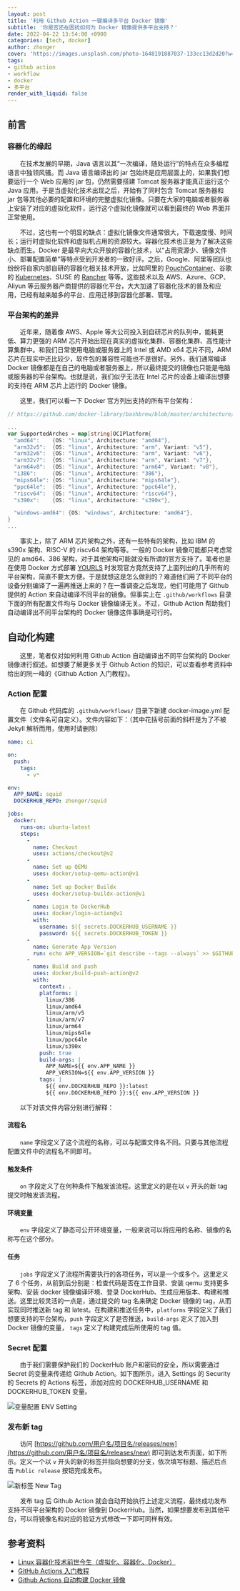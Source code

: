```yaml
---
layout: post
title: '利用 Github Action 一键编译多平台 Docker 镜像'
subtitle: '你是否还在困扰如何为 Docker 镜像提供多平台支持？'
date: 2022-04-22 13:54:00 +0900
categories: [tech, docker]
author: zhonger
cover: 'https://images.unsplash.com/photo-1648191887037-133cc13d2d20?w=1600&q=900'
tags:  
- github action
- workflow
- docker
- 多平台
render_with_liquid: false
---
```


## 前言

### 容器化的缘起

&emsp;&emsp;在技术发展的早期，Java 语言以其“一次编译，随处运行”的特点在众多编程语言中独领风骚。而 Java 语言编译出的 jar 包始终是应用层面上的，如果我们想要运行一个 Web 应用的 jar 包，仍然需要搭建 Tomcat 服务器才能真正运行这个 Java 应用。于是当虚拟化技术出现之后，开始有了同时包含 Tomcat 服务器和 jar 包等其他必要的配置和环境的完整虚拟化镜像。只要在大家的电脑或者服务器上安装了对应的虚拟化软件，运行这个虚拟化镜像就可以看到最终的 Web 界面并正常使用。

&emsp;&emsp;不过，这也有一个明显的缺点：虚拟化镜像文件通常很大，下载速度慢、时间长；运行时虚拟化软件和虚拟机占用的资源较大。容器化技术也正是为了解决这些缺点而生。Docker 是最早向大众开放的容器化技术，以“占用资源少、镜像文件小、部署配置简单”等特点受到开发者的一致好评。之后，Google、阿里等团队也纷纷将自家内部自研的容器化相关技术开放，比如阿里的 [PouchContainer](https://pouchcontainer.io/)、谷歌的 [Kubernetes](https://kubernetes.io/)、SUSE 的 [Rancher](https://rancher.com/) 等等。这些技术以及 AWS、Azure、GCP、Aliyun 等云服务器产商提供的容器化平台，大大加速了容器化技术的普及和应用，已经有越来越多的平台、应用迁移到容器化部署、管理。

### 平台架构的差异

&emsp;&emsp;近年来，随着像 AWS、Apple 等大公司投入到自研芯片的队列中，能耗更低、算力更强的 ARM 芯片开始出现在真实的虚拟化集群、容器化集群、高性能计算集群中。和我们日常使用电脑或服务器上的 Intel 或 AMD x64 芯片不同，ARM 芯片在现实中还比较少，软件包的兼容性可能也不是很好。另外，我们通常编译 Docker 镜像都是在自己的电脑或者服务器上，所以最终提交的镜像也只能是电脑或服务器的平台架构。也就是说，我们似乎无法在 Intel 芯片的设备上编译出想要的支持在 ARM 芯片上运行的 Docker 镜像。

&emsp;&emsp;这里，我们可以看一下 Docker 官方列出支持的所有平台架构：

```go
// https://github.com/docker-library/bashbrew/blob/master/architecture/oci-platform.go

...
var SupportedArches = map[string]OCIPlatform{
  "amd64":    {OS: "linux", Architecture: "amd64"},
  "arm32v5":  {OS: "linux", Architecture: "arm", Variant: "v5"},
  "arm32v6":  {OS: "linux", Architecture: "arm", Variant: "v6"},
  "arm32v7":  {OS: "linux", Architecture: "arm", Variant: "v7"},
  "arm64v8":  {OS: "linux", Architecture: "arm64", Variant: "v8"},
  "i386":     {OS: "linux", Architecture: "386"},
  "mips64le": {OS: "linux", Architecture: "mips64le"},
  "ppc64le":  {OS: "linux", Architecture: "ppc64le"},
  "riscv64":  {OS: "linux", Architecture: "riscv64"},
  "s390x":    {OS: "linux", Architecture: "s390x"},

  "windows-amd64": {OS: "windows", Architecture: "amd64"},
}
...
```

&emsp;&emsp;事实上，除了 ARM 芯片架构之外，还有一些特有的架构，比如 IBM 的 s390x 架构、RISC-V 的 riscv64 架构等等。一般的 Docker 镜像可能都只考虑常见的 amd64、386 架构，对于其他架构可能就没有所谓的官方支持了。笔者也是在使用 Docker 方式部署 [YOURLS](https://github.com/YOURLS/YOURLS) 时发现官方竟然支持了上面列出的几乎所有的平台架构，简直不要太方便。于是就想这是怎么做到的？难道他们用了不同平台的设备分别编译了一遍再推送上来的？在一番调查之后发现，他们可能用了 Github 提供的 Action 来自动编译不同平台的镜像。但事实上在 `.github/workflows` 目录下面的所有配置文件均与 Docker 镜像编译无关。不过，Github Action 帮助我们自动编译出不同平台架构的 Docker 镜像这件事确是可行的。

## 自动化构建

&emsp;&emsp;这里，笔者仅对如何利用 Github Action 自动编译出不同平台架构的 Docker 镜像进行叙述。如想要了解更多关于 Github Action 的知识，可以查看参考资料中给出的阮一峰的《Github Action 入门教程》。

### Action 配置

&emsp;&emsp;在 Github 代码库的 `.github/workflows/` 目录下新建 docker-image.yml 配置文件（文件名可自定义）。文件内容如下：（其中花括号前面的斜杆是为了不被 Jekyll 解析而用，使用时请删除）

```yaml
name: ci

on:
  push:
    tags:
      - v*

env:
  APP_NAME: squid
  DOCKERHUB_REPO: zhonger/squid

jobs:
  docker:
    runs-on: ubuntu-latest
    steps:
      -
        name: Checkout
        uses: actions/checkout@v2
      -
        name: Set up QEMU
        uses: docker/setup-qemu-action@v1
      -
        name: Set up Docker Buildx
        uses: docker/setup-buildx-action@v1
      -
        name: Login to DockerHub
        uses: docker/login-action@v1
        with:
          username: ${{ secrets.DOCKERHUB_USERNAME }}
          password: ${{ secrets.DOCKERHUB_TOKEN }}
      - 
        name: Generate App Version
        run: echo APP_VERSION=`git describe --tags --always` >> $GITHUB_ENV
      -
        name: Build and push
        uses: docker/build-push-action@v2
        with:
          context: .
          platforms: |
            linux/386
            linux/amd64
            linux/arm/v5
            linux/arm/v7
            linux/arm64
            linux/mips64le
            linux/ppc64le
            linux/s390x
          push: true
          build-args: |
            APP_NAME=${{ env.APP_NAME }}
            APP_VERSION=${{ env.APP_VERSION }}
          tags: |
            ${{ env.DOCKERHUB_REPO }}:latest
            ${{ env.DOCKERHUB_REPO }}:${{ env.APP_VERSION }}
```

&emsp;&emsp;以下对该文件内容分别进行解释：

#### 流程名

&emsp;&emsp;`name` 字段定义了这个流程的名称，可以与配置文件名不同。只要与其他流程配置文件中的流程名不同即可。

#### 触发条件

&emsp;&emsp;`on` 字段定义了在何种条件下触发该流程。这里定义的是在以 `v` 开头的新 tag 提交时触发该流程。

#### 环境变量

&emsp;&emsp;`env` 字段定义了静态可公开环境变量，一般来说可以将应用的名称、镜像的名称写在这个部分。

#### 任务

&emsp;&emsp;`jobs` 字段定义了流程所需要执行的各项任务，可以是一个或多个。这里定义了 6 个任务，从前到后分别是：检查代码是否在工作目录、安装 qemu 支持更多架构、安装 docker 镜像编译环境、登录 DockerHub、生成应用版本、构建和推送。这里比较灵活的一点是，通过提交的 tag 名来确定 Docker 镜像的 tag，从而实现同时推送新 tag 和 latest。在构建和推送任务中，`platforms` 字段定义了我们想要支持的平台架构，`push` 字段定义了是否推送，`build-args` 定义了加入到 Docker 镜像的变量， `tags` 定义了构建完成后所使用的 tag 值。

### Secret 配置

&emsp;&emsp;由于我们需要保护我们的 DockerHub  账户和密码的安全，所以需要通过 Secret 的变量来传递给 Github Action。如下图所示，进入 Settings 的 Security 的 Secrets 的 Actions 标签，添加对应的 DOCKERHUB_USERNAME 和 DOCKERHUB_TOKEN 变量。

![变量配置 ENV Setting](https://i.lisz.top/blog/T8UIVu.webp)

### 发布新 tag

&emsp;&emsp;访问 [https://github.com/用户名/项目名/releases/new](https://github.com/用户名/项目名/releases/new) 即可到达发布页面，如下所示。定义一个以 `v` 开头的新的标签并指向想要的分支，依次填写标题、描述后点击 `Public release` 按钮完成发布。

![新标签 New Tag](https://i.lisz.top/blog/y7i8fo.webp)

&emsp;&emsp;发布 tag 后 Github Action 就会自动开始执行上述定义流程，最终成功发布支持不同平台架构的 Docker 镜像到 DockerHub。当然，如果想要发布到其他平台，可以将镜像名和对应的验证方式修改一下即可同样有效。

## 参考资料

- [Linux 容器化技术前世今生（虚拟化、容器化、Docker）](https://developer.aliyun.com/article/761278)
- [GitHub Actions 入门教程](https://www.ruanyifeng.com/blog/2019/09/getting-started-with-github-actions.html)
- [Github Actions 自动构建 Docker 镜像](https://blog.isayme.org/posts/issues-55/)
